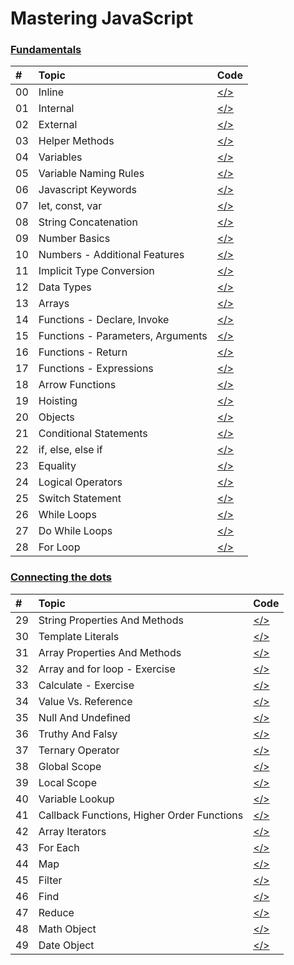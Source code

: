 # **Mastering JavaScript**

### [Fundamentals](https://github.com/monciego/mastering-javascript/tree/main/fundamentals)

| #   | Topic                             | Code                                                                                                             |
| :-- | :-------------------------------- | :--------------------------------------------------------------------------------------------------------------- |
| 00  | Inline                            | [</>](https://github.com/monciego/mastering-javascript/tree/main/fundamentals/00-inline)                         |
| 01  | Internal                          | [</>](https://github.com/monciego/mastering-javascript/tree/main/fundamentals/01-internal)                       |
| 02  | External                          | [</>](https://github.com/monciego/mastering-javascript/tree/main/fundamentals/02-external)                       |
| 03  | Helper Methods                    | [</>](https://github.com/monciego/mastering-javascript/tree/main/fundamentals/03-helper-methods)                 |
| 04  | Variables                         | [</>](https://github.com/monciego/mastering-javascript/tree/main/fundamentals/04-variables)                      |
| 05  | Variable Naming Rules             | [</>](https://github.com/monciego/mastering-javascript/tree/main/fundamentals/05-variable-naming-rules)          |
| 06  | Javascript Keywords               | [</>](https://github.com/monciego/mastering-javascript/tree/main/fundamentals/06-javascript-keywords)            |
| 07  | let, const, var                   | [</>](https://github.com/monciego/mastering-javascript/tree/main/fundamentals/07-let-const-var)                  |
| 08  | String Concatenation              | [</>](https://github.com/monciego/mastering-javascript/tree/main/fundamentals/08-string-concatenation)           |
| 09  | Number Basics                     | [</>](https://github.com/monciego/mastering-javascript/tree/main/fundamentals/09-number-basics)                  |
| 10  | Numbers - Additional Features     | [</>](https://github.com/monciego/mastering-javascript/tree/main/fundamentals/10-more-numbers)                   |
| 11  | Implicit Type Conversion          | [</>](https://github.com/monciego/mastering-javascript/tree/main/fundamentals/11-implicit-type-conversion)       |
| 12  | Data Types                        | [</>](https://github.com/monciego/mastering-javascript/tree/main/fundamentals/12-data-types)                     |
| 13  | Arrays                            | [</>](https://github.com/monciego/mastering-javascript/tree/main/fundamentals/13-arrays)                         |
| 14  | Functions - Declare, Invoke       | [</>](https://github.com/monciego/mastering-javascript/tree/main/fundamentals/14-functions-declare-invoke)       |
| 15  | Functions - Parameters, Arguments | [</>](https://github.com/monciego/mastering-javascript/tree/main/fundamentals/15-functions-parameters-arguments) |
| 16  | Functions - Return                | [</>](https://github.com/monciego/mastering-javascript/tree/main/fundamentals/16-functions-return)               |
| 17  | Functions - Expressions           | [</>](https://github.com/monciego/mastering-javascript/tree/main/fundamentals/17-functions-expression)           |
| 18  | Arrow Functions                   | [</>](https://github.com/monciego/mastering-javascript/tree/main/fundamentals/18-arrow-functions)                |
| 19  | Hoisting                          | [</>](https://github.com/monciego/mastering-javascript/tree/main/fundamentals/19-hoisting)                       |
| 20  | Objects                           | [</>](https://github.com/monciego/mastering-javascript/tree/main/fundamentals/20-objects)                        |
| 21  | Conditional Statements            | [</>](https://github.com/monciego/mastering-javascript/tree/main/fundamentals/21-conditional-statements)         |
| 22  | if, else, else if                 | [</>](https://github.com/monciego/mastering-javascript/tree/main/fundamentals/22-if-else-elseif)                 |
| 23  | Equality                          | [</>](https://github.com/monciego/mastering-javascript/tree/main/fundamentals/23-equality)                       |
| 24  | Logical Operators                 | [</>](https://github.com/monciego/mastering-javascript/tree/main/fundamentals/24-logical-operators)              |
| 25  | Switch Statement                  | [</>](https://github.com/monciego/mastering-javascript/tree/main/fundamentals/25-switch-statement)               |
| 26  | While Loops                       | [</>](https://github.com/monciego/mastering-javascript/tree/main/fundamentals/26-while-loop)                     |
| 27  | Do While Loops                    | [</>](https://github.com/monciego/mastering-javascript/tree/main/fundamentals/27-do-while-loop)                  |
| 28  | For Loop                          | [</>](https://github.com/monciego/mastering-javascript/tree/main/fundamentals/28-for-loop)                       |

### [Connecting the dots](https://github.com/monciego/mastering-javascript/tree/main/connecting-the-dots)

| #   | Topic                                      | Code                                                                                                                                 |
| :-- | :----------------------------------------- | :----------------------------------------------------------------------------------------------------------------------------------- |
| 29  | String Properties And Methods              | [</>](https://github.com/monciego/mastering-javascript/tree/main/connecting-the-dots/29-string-properties-and-methods)               |
| 30  | Template Literals                          | [</>](https://github.com/monciego/mastering-javascript/tree/main/connecting-the-dots/30-template-literals)                           |
| 31  | Array Properties And Methods               | [</>](https://github.com/monciego/mastering-javascript/tree/main/connecting-the-dots/31-array-properties-and-methods)                |
| 32  | Array and for loop - Exercise              | [</>](https://github.com/monciego/mastering-javascript/tree/main/connecting-the-dots/32-array-and-forloop-exercise)                  |
| 33  | Calculate - Exercise                       | [</>](https://github.com/monciego/mastering-javascript/tree/main/connecting-the-dots/33-calculate-exercise)                          |
| 34  | Value Vs. Reference                        | [</>](https://github.com/monciego/mastering-javascript/tree/main/connecting-the-dots/34-value-vs-reference)                          |
| 35  | Null And Undefined                         | [</>](https://github.com/monciego/mastering-javascript/tree/main/connecting-the-dots/35-null-and-undefined)                          |
| 36  | Truthy And Falsy                           | [</>](https://github.com/monciego/mastering-javascript/tree/main/connecting-the-dots/36-truthy-and-falsy)                            |
| 37  | Ternary Operator                           | [</>](https://github.com/monciego/mastering-javascript/tree/main/connecting-the-dots/37-ternary-operator)                            |
| 38  | Global Scope                               | [</>](https://github.com/monciego/mastering-javascript/tree/main/connecting-the-dots/38-global-scope)                                |
| 39  | Local Scope                                | [</>](https://github.com/monciego/mastering-javascript/tree/main/connecting-the-dots/39-local-scope)                                 |
| 40  | Variable Lookup                            | [</>](https://github.com/monciego/mastering-javascript/tree/main/connecting-the-dots/40-variable-lookup)                             |
| 41  | Callback Functions, Higher Order Functions | [</>](https://github.com/monciego/mastering-javascript/tree/main/connecting-the-dots/41-callback-functions-and-high-order-functions) |
| 42  | Array Iterators                            | [</>](https://github.com/monciego/mastering-javascript/tree/main/connecting-the-dots/42-array-iterators)                             |
| 43  | For Each                                   | [</>](https://github.com/monciego/mastering-javascript/tree/main/connecting-the-dots/43-forEach)                                     |
| 44  | Map                                        | [</>](https://github.com/monciego/mastering-javascript/tree/main/connecting-the-dots/44-map)                                         |
| 45  | Filter                                     | [</>](https://github.com/monciego/mastering-javascript/tree/main/connecting-the-dots/45-filter)                                      |
| 46  | Find                                       | [</>](https://github.com/monciego/mastering-javascript/tree/main/connecting-the-dots/46-find)                                        |
| 47  | Reduce                                     | [</>](https://github.com/monciego/mastering-javascript/tree/main/connecting-the-dots/47-reduce)                                      |
| 48  | Math Object                                | [</>](https://github.com/monciego/mastering-javascript/tree/main/connecting-the-dots/48-math-object)                                 |
| 49  | Date Object                                | [</>](https://github.com/monciego/mastering-javascript/tree/main/connecting-the-dots/49-date-object)                                 |

